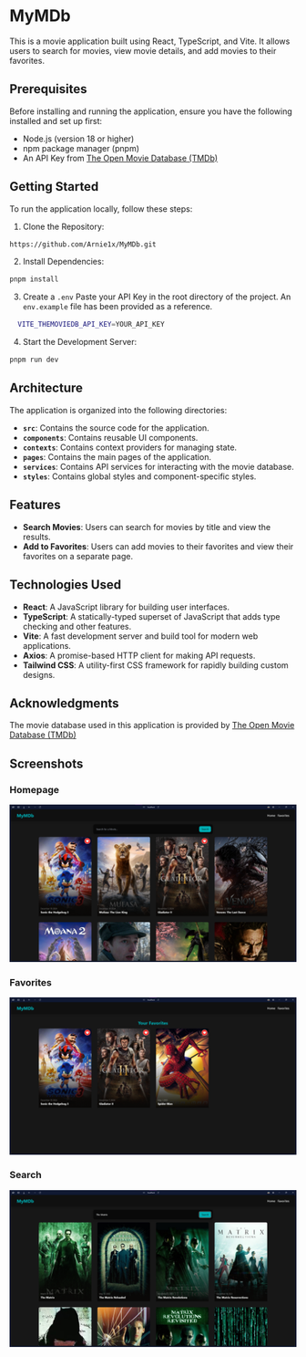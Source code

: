 # MyMDb

This is a movie application built using React, TypeScript, and Vite. It allows users to search for movies, view movie details, and add movies to their favorites.

## Prerequisites

Before installing and running the application, ensure you have the following installed and set up first:

- Node.js (version 18 or higher)
- npm package manager (pnpm)
- An API Key from [The Open Movie Database (TMDb) ](https://www.themoviedb.org/documentation/api)

## Getting Started

To run the application locally, follow these steps:

1. Clone the Repository:

  ```bash
  https://github.com/Arnie1x/MyMDb.git
  ```

2. Install Dependencies:

  ```bash
  pnpm install 
  ```

3. Create a `.env` Paste your API Key in the root directory of the project. An `env.example` file has been provided as a reference.
```bash
  VITE_THEMOVIEDB_API_KEY=YOUR_API_KEY
```

4. Start the Development Server:

  ```bash
  pnpm run dev
  ```

## Architecture

The application is organized into the following directories:

- **`src`**: Contains the source code for the application.
- **`components`**: Contains reusable UI components.
- **`contexts`**: Contains context providers for managing state.
- **`pages`**: Contains the main pages of the application.
- **`services`**: Contains API services for interacting with the movie database.
- **`styles`**: Contains global styles and component-specific styles.

## Features

- **Search Movies**: Users can search for movies by title and view the results.
- **Add to Favorites**: Users can add movies to their favorites and view their favorites on a separate page.

## Technologies Used

- **React**: A JavaScript library for building user interfaces.
- **TypeScript**: A statically-typed superset of JavaScript that adds type checking and other features.
- **Vite**: A fast development server and build tool for modern web applications.
- **Axios**: A promise-based HTTP client for making API requests.
- **Tailwind CSS**: A utility-first CSS framework for rapidly building custom designs.

## Acknowledgments

The movie database used in this application is provided by [The Open Movie Database (TMDb) ](https://www.themoviedb.org/)

## Screenshots

### Homepage

![Homepage](./public/screenshots/homepage.png)

### Favorites

![Favorites](./public/screenshots/favorites.png)

### Search

![Search](./public/screenshots/search.png)
